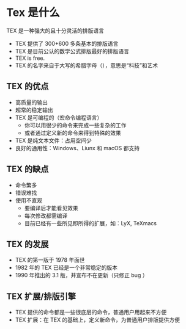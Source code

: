 # Tex 是什么

TEX 是一种强大的且十分灵活的排版语言

- TEX 提供了 300+600 多条基本的排版语言
- TEX 是目前公认的数学公式排版最好的排版语言
- TEX is free.
- TEX 的名字来自于大写的希腊字母（），意思是“科技”和艺术

## TEX 的优点

- 高质量的输出
- 超常的稳定输出
- TEX 是可编程的（宏命令编程语言）
    - 你可以用很少的命令来完成一些复杂的工作
    - 或者通过定义新的命令来得到特殊的效果
- TEX 是纯文本文件：占用空间少
- 良好的通用性：Windows、Liunx 和 macOS 都支持

## TEX 的缺点

- 命令繁多
- 错误难找
- 使用不直观
  - 要编译后才能看见效果
  - 每次修改都需编译
  - 目前已经有一些所见即所得的扩展，如：LyX, TeXmacs

## TEX 的发展

- TEX 的第一版于 1978 年面世
- 1982 年的 TEX 已经是一个非常稳定的版本
- 1990 年推出的 3.1 版，并宣布不在更新（只修正 bug ）

## TEX 扩展/排版引擎

- TEX 提供的命令都是一些很底层的命令，普通用户用起来不方便
- TEX 扩展：在 TEX 的基础上，定义新命令，为普通用户排版提供方便